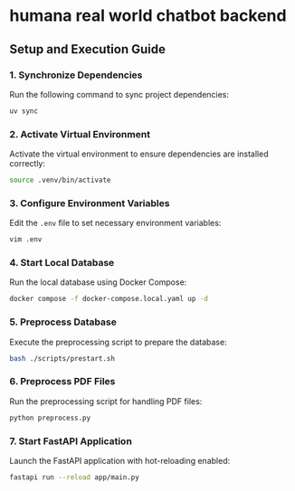 # humana real world chatbot backend

## **Setup and Execution Guide**

### 1. Synchronize Dependencies

Run the following command to sync project dependencies:

```bash
uv sync
```

### 2. Activate Virtual Environment

Activate the virtual environment to ensure dependencies are installed correctly:

```bash
source .venv/bin/activate
```

### 3. Configure Environment Variables

Edit the `.env` file to set necessary environment variables:

```bash
vim .env
```

### 4. Start Local Database

Run the local database using Docker Compose:

```bash
docker compose -f docker-compose.local.yaml up -d
```

### 5. Preprocess Database

Execute the preprocessing script to prepare the database:

```bash
bash ./scripts/prestart.sh
```

### 6. Preprocess PDF Files

Run the preprocessing script for handling PDF files:

```bash
python preprocess.py
```

### 7. Start FastAPI Application

Launch the FastAPI application with hot-reloading enabled:

```bash
fastapi run --reload app/main.py
```
